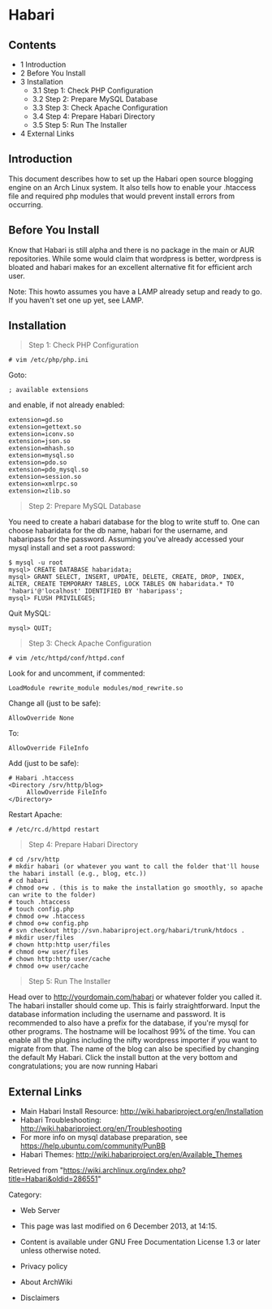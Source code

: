 Habari
======

Contents
--------

-   1 Introduction
-   2 Before You Install
-   3 Installation
    -   3.1 Step 1: Check PHP Configuration
    -   3.2 Step 2: Prepare MySQL Database
    -   3.3 Step 3: Check Apache Configuration
    -   3.4 Step 4: Prepare Habari Directory
    -   3.5 Step 5: Run The Installer
-   4 External Links

Introduction
------------

This document describes how to set up the Habari open source blogging
engine on an Arch Linux system. It also tells how to enable your
.htaccess file and required php modules that would prevent install
errors from occurring.

Before You Install
------------------

Know that Habari is still alpha and there is no package in the main or
AUR repositories. While some would claim that wordpress is better,
wordpress is bloated and habari makes for an excellent alternative fit
for efficient arch user.

Note: This howto assumes you have a LAMP already setup and ready to go.
If you haven't set one up yet, see LAMP.

Installation
------------

> Step 1: Check PHP Configuration

    # vim /etc/php/php.ini

Goto:

    ; available extensions

and enable, if not already enabled:

    extension=gd.so
    extension=gettext.so
    extension=iconv.so
    extension=json.so
    extension=mhash.so
    extension=mysql.so
    extension=pdo.so
    extension=pdo_mysql.so
    extension=session.so
    extension=xmlrpc.so
    extension=zlib.so

> Step 2: Prepare MySQL Database

You need to create a habari database for the blog to write stuff to. One
can choose habaridata for the db name, habari for the username, and
habaripass for the password. Assuming you've already accessed your mysql
install and set a root password:

    $ mysql -u root
    mysql> CREATE DATABASE habaridata;
    mysql> GRANT SELECT, INSERT, UPDATE, DELETE, CREATE, DROP, INDEX, ALTER, CREATE TEMPORARY TABLES, LOCK TABLES ON habaridata.* TO 'habari'@'localhost' IDENTIFIED BY 'habaripass';
    mysql> FLUSH PRIVILEGES;

Quit MySQL:

    mysql> QUIT;

> Step 3: Check Apache Configuration

    # vim /etc/httpd/conf/httpd.conf

Look for and uncomment, if commented:

    LoadModule rewrite_module modules/mod_rewrite.so

Change all (just to be safe):

    AllowOverride None

To:

    AllowOverride FileInfo

Add (just to be safe):

    # Habari .htaccess
    <Directory /srv/http/blog>
         AllowOverride FileInfo
    </Directory>

Restart Apache:

    # /etc/rc.d/httpd restart

> Step 4: Prepare Habari Directory

    # cd /srv/http
    # mkdir habari (or whatever you want to call the folder that'll house the habari install (e.g., blog, etc.))
    # cd habari
    # chmod o+w . (this is to make the installation go smoothly, so apache can write to the folder)
    # touch .htaccess
    # touch config.php
    # chmod o+w .htaccess
    # chmod o+w config.php
    # svn checkout http://svn.habariproject.org/habari/trunk/htdocs .
    # mkdir user/files
    # chown http:http user/files
    # chmod o+w user/files
    # chown http:http user/cache
    # chmod o+w user/cache

> Step 5: Run The Installer

Head over to http://yourdomain.com/habari or whatever folder you called
it. The habari installer should come up. This is fairly straightforward.
Input the database information including the username and password. It
is recommended to also have a prefix for the database, if you're mysql
for other programs. The hostname will be localhost 99% of the time. You
can enable all the plugins including the nifty wordpress importer if you
want to migrate from that. The name of the blog can also be specified by
changing the default My Habari. Click the install button at the very
bottom and congratulations; you are now running Habari

External Links
--------------

-   Main Habari Install Resource:
    http://wiki.habariproject.org/en/Installation
-   Habari Troubleshooting:
    http://wiki.habariproject.org/en/Troubleshooting
-   For more info on mysql database preparation, see
    https://help.ubuntu.com/community/PunBB
-   Habari Themes: http://wiki.habariproject.org/en/Available_Themes

Retrieved from
"https://wiki.archlinux.org/index.php?title=Habari&oldid=286551"

Category:

-   Web Server

-   This page was last modified on 6 December 2013, at 14:15.
-   Content is available under GNU Free Documentation License 1.3 or
    later unless otherwise noted.
-   Privacy policy
-   About ArchWiki
-   Disclaimers
